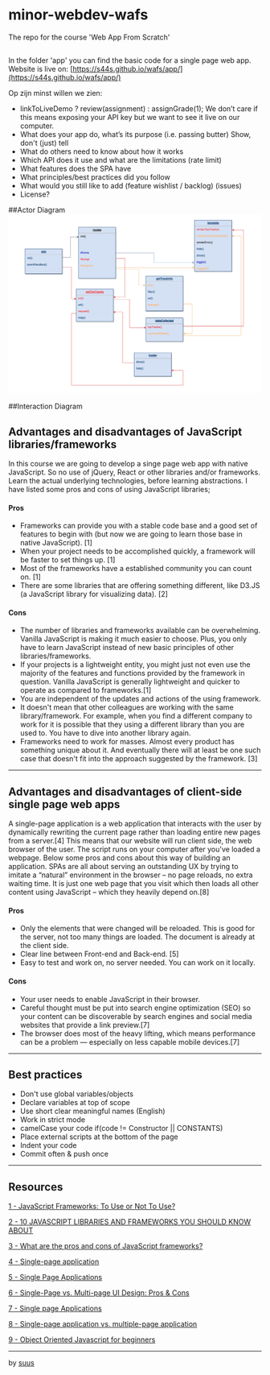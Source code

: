 # minor-webdev-wafs
The repo for the course 'Web App From Scratch'

##
In the folder 'app' you can find the basic code for a single page web app. Website is live on: [https://s44s.github.io/wafs/app/](https://s44s.github.io/wafs/app/)

Op zijn minst willen we zien:
* linkToLiveDemo ? review(assignment) : assignGrade(1); We don’t care if this means exposing your API key but we want to see it live on our computer.
* What does your app do, what’s its purpose (i.e. passing butter) Show, don't (just) tell
* What do others need to know about how it works
* Which API does it use and what are the limitations (rate limit)
* What features does the SPA have
* What principles/best practices did you follow
* What would you still like to add (feature wishlist / backlog) (issues)
* License?

##Actor Diagram
![alt text](https://github.com/s44s/wafs/blob/week2/app/static/img/actordiagram_final.jpg "Actor Diagram")

##Interaction Diagram



## Advantages and disadvantages of JavaScript libraries/frameworks
In this course we are going to develop a singe page web app with native JavaScript. So no use of jQuery, React or other libraries and/or frameworks. Learn the actual underlying technologies, before learning abstractions. I have listed some pros and cons of using JavaScript libraries;

#### Pros
* Frameworks can provide you with a stable code base and a good set of features to begin with (but now we are going to learn those base in native JavaScript). [1]
* When your project needs to be accomplished quickly, a framework will be faster to set things up. [1]
* Most of the frameworks have a established community you can count on.  [1]
* There are some libraries that are offering something different, like D3.JS (a JavaScript library for visualizing data). [2]

#### Cons
* The number of libraries and frameworks available can be overwhelming. Vanilla JavaScript is making it much easier to choose. Plus, you only have to learn JavaScript instead of new basic principles of other libraries/frameworks.
* If your projects is a lightweight entity, you might just not even use the majority of the features and functions provided by the framework in question. Vanilla JavaScript is generally lightweight and quicker to operate as compared to frameworks.[1]
* You are independent of the updates and actions of the using framework.
* It doesn't mean that other colleagues are working with the same library/framework. For example, when you find a different company to work for it is possible that they using a different library than you are used to. You have to dive into another library again.
* Frameworks need to work for masses. Almost every product has something unique about it. And eventually there will at least be one such case that doesn't fit into the approach suggested by the framework. [3]

***

## Advantages and disadvantages of client-side single page web apps
A single-page application is a web application that interacts with the user by dynamically rewriting the current page rather than loading entire new pages from a server.[4] This means that our website will run client side, the web browser of the user. The script runs on your computer after you've loaded a webpage. Below some pros and cons about this way of building an application. SPAs are all about serving an outstanding UX by trying to imitate a “natural” environment in the browser – no page reloads, no extra waiting time. It is just one web page that you visit which then loads all other content using JavaScript – which they heavily depend on.[8]

#### Pros
* Only the elements that were changed will be reloaded. This is good for the server, not too many things are loaded. The document is already at the client side.
* Clear line between Front-end and Back-end. [5]
* Easy to test and work on, no server needed. You can work on it locally.

#### Cons
* Your user needs to enable JavaScript in their browser.
* Careful thought must be put into search engine optimization (SEO) so your content can be discoverable by search engines and social media websites that provide a link preview.[7]
* The browser does most of the heavy lifting, which means performance can be a problem — especially on less capable mobile devices.[7]

***

## Best practices
* Don't use global variables/objects
* Declare variables at top of scope
* Use short clear meaningful names (English)
* Work in strict mode
* camelCase your code if(code != Constructor || CONSTANTS)
* Place external scripts at the bottom of the page
* Indent your code
* Commit often & push once

***

## Resources
[1 - JavaScript Frameworks: To Use or Not To Use?](https://www.noupe.com/development/javascript-frameworks-94897.html)

[2 - 10 JAVASCRIPT LIBRARIES AND FRAMEWORKS YOU SHOULD KNOW ABOUT](https://learntocodewith.me/posts/javascript-libraries-frameworks/)

[3 - What are the pros and cons of JavaScript frameworks?](https://www.quora.com/What-are-the-pros-and-cons-of-JavaScript-frameworks)

[4 - Single-page application](https://en.wikipedia.org/wiki/Single-page_application)

[5 - Single Page Applications](https://www.oberon.nl/whitepapers/single-page-applications)

[6 - Single-Page vs. Multi-page UI Design: Pros & Cons](https://www.uxpin.com/studio/blog/single-page-vs-multi-page-ui-design-pros-cons/)

[7 - Single page Applications ](https://www.codeschool.com/beginners-guide-to-web-development/single-page-applications)

[8 - Single-page application vs. multiple-page application](https://neoteric.eu/single-page-application-vs-multiple-page-application)

[9 - Object Oriented Javascript for beginners](https://developer.mozilla.org/en-US/docs/Learn/JavaScript/Objects/Object-oriented_JS)

***

by [suus](https://github.com/s44s)
